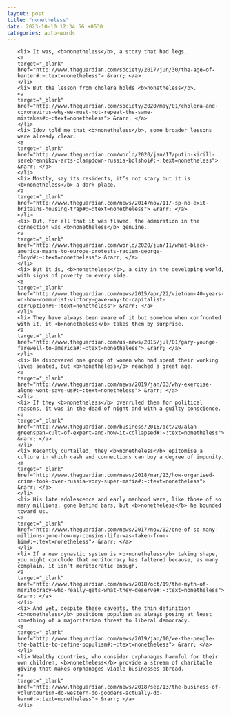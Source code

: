 ```yaml
---
layout: post
title: "nonetheless"
date: 2023-10-10 12:34:56 +0530
categories: auto-words
---
```

<ol>

    <li> It was, <b>nonetheless</b>, a story that had legs.
    <a 
    target="_blank" 
    href="http://www.theguardian.com/society/2017/jun/30/the-age-of-banter#:~:text=nonetheless"> &rarr; </a>
    </li>
    <li> But the lesson from cholera holds <b>nonetheless</b>.
    <a 
    target="_blank" 
    href="http://www.theguardian.com/society/2020/may/01/cholera-and-coronavirus-why-we-must-not-repeat-the-same-mistakes#:~:text=nonetheless"> &rarr; </a>
    </li>
    <li> Idov told me that <b>nonetheless</b>, some broader lessons were already clear.
    <a 
    target="_blank" 
    href="http://www.theguardian.com/world/2020/jan/17/putin-kirill-serebrennikov-arts-clampdown-russia-bolshoi#:~:text=nonetheless"> &rarr; </a>
    </li>
    <li> Mostly, say its residents, it’s not scary but it is <b>nonetheless</b> a dark place.
    <a 
    target="_blank" 
    href="http://www.theguardian.com/news/2014/nov/11/-sp-no-exit-britains-housing-trap#:~:text=nonetheless"> &rarr; </a>
    </li>
    <li> But, for all that it was flawed, the admiration in the connection was <b>nonetheless</b> genuine.
    <a 
    target="_blank" 
    href="http://www.theguardian.com/world/2020/jun/11/what-black-america-means-to-europe-protests-racism-george-floyd#:~:text=nonetheless"> &rarr; </a>
    </li>
    <li> But it is, <b>nonetheless</b>, a city in the developing world, with signs of poverty on every side.
    <a 
    target="_blank" 
    href="http://www.theguardian.com/news/2015/apr/22/vietnam-40-years-on-how-communist-victory-gave-way-to-capitalist-corruption#:~:text=nonetheless"> &rarr; </a>
    </li>
    <li> They have always been aware of it but somehow when confronted with it, it <b>nonetheless</b> takes them by surprise.
    <a 
    target="_blank" 
    href="http://www.theguardian.com/us-news/2015/jul/01/gary-younge-farewell-to-america#:~:text=nonetheless"> &rarr; </a>
    </li>
    <li> He discovered one group of women who had spent their working lives seated, but <b>nonetheless</b> reached a great age.
    <a 
    target="_blank" 
    href="http://www.theguardian.com/news/2019/jan/03/why-exercise-alone-wont-save-us#:~:text=nonetheless"> &rarr; </a>
    </li>
    <li> If they <b>nonetheless</b> overruled them for political reasons, it was in the dead of night and with a guilty conscience.
    <a 
    target="_blank" 
    href="http://www.theguardian.com/business/2016/oct/20/alan-greenspan-cult-of-expert-and-how-it-collapsed#:~:text=nonetheless"> &rarr; </a>
    </li>
    <li> Recently curtailed, they <b>nonetheless</b> epitomise a culture in which cash and connections can buy a degree of impunity.
    <a 
    target="_blank" 
    href="http://www.theguardian.com/news/2018/mar/23/how-organised-crime-took-over-russia-vory-super-mafia#:~:text=nonetheless"> &rarr; </a>
    </li>
    <li> His late adolescence and early manhood were, like those of so many millions, gone behind bars, but <b>nonetheless</b> he bounded toward us.
    <a 
    target="_blank" 
    href="http://www.theguardian.com/news/2017/nov/02/one-of-so-many-millions-gone-how-my-cousins-life-was-taken-from-him#:~:text=nonetheless"> &rarr; </a>
    </li>
    <li> If a new dynastic system is <b>nonetheless</b> taking shape, you might conclude that meritocracy has faltered because, as many complain, it isn’t meritocratic enough.
    <a 
    target="_blank" 
    href="http://www.theguardian.com/news/2018/oct/19/the-myth-of-meritocracy-who-really-gets-what-they-deserve#:~:text=nonetheless"> &rarr; </a>
    </li>
    <li> And yet, despite these caveats, the thin definition <b>nonetheless</b> positions populism as always posing at least something of a majoritarian threat to liberal democracy.
    <a 
    target="_blank" 
    href="http://www.theguardian.com/news/2019/jan/10/we-the-people-the-battle-to-define-populism#:~:text=nonetheless"> &rarr; </a>
    </li>
    <li> Wealthy countries, who consider orphanages harmful for their own children, <b>nonetheless</b> provide a stream of charitable giving that makes orphanages viable businesses abroad.
    <a 
    target="_blank" 
    href="http://www.theguardian.com/news/2018/sep/13/the-business-of-voluntourism-do-western-do-gooders-actually-do-harm#:~:text=nonetheless"> &rarr; </a>
    </li>